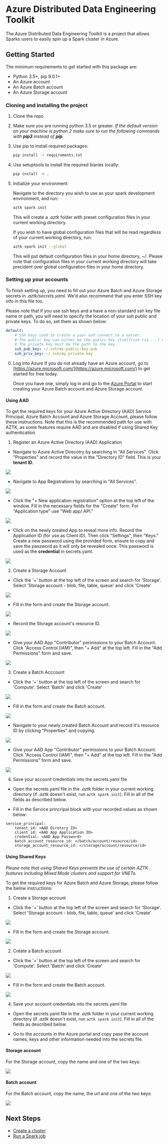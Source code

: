 # Azure Distributed Data Engineering Toolkit
The Azure Distributed Data Engineering Toolkit is a project that allows Sparks users to easily spin up a Spark cluster in Azure.

## Getting Started
The minimum requirements to get started with this package are:
- Python 3.5+, pip 9.0.1+
- An Azure account
- An Azure Batch account
- An Azure Storage account

### Cloning and installing the project
1. Clone the repo
2. Make sure you are running python 3.5 or greater.
    _If the default version on your machine is python 2 make sure to run the following commands with **pip3** instead of **pip**._

3. Use pip to install required packages:
    ```bash
    pip install -r requirements.txt
    ```

4. Use setuptools to install the required biaries locally:
    ```bash
    pip install -e .
    ```
5. Initialize your environment:

    Navigate to the directory you wish to use as your spark development environment, and run:
    ```bash
    aztk spark init
    ```
    This will create a *.aztk* folder with preset configuration files in your current working directory.

    If you wish to have global configuration files that will be read regardless of your current working directory, run:
    ```bash
    aztk spark init --global
    ```
    This will put default configuration files in your home directory, *~/*. Please note that configuration files in your current working directory will take precident over global configuration files in your home directory.


### Setting up your accounts
To finish setting up, you need to fill out your Azure Batch and Azure Storage secrets in *.aztk/secrets.yaml*. We'd also recommend that you enter SSH key info in this file too.

Please note that if you use ssh keys and a have a non-standard ssh key file name or path, you will need to specify the location of your ssh public and private keys. To do so, set them as shown below:
```yaml
default:
    # SSH keys used to create a user and connect to a server.
    # The public key can either be the public key itself(ssh-rsa ...) or the path to the ssh key.
    # The private key must be the path to the key.
    ssh_pub_key: ~/.ssh/my-public-key.pub
    ssh_priv_key: ~/.ssh/my-private-key
```

0. Log into Azure
If you do not already have an Azure account, go to [https://azure.microsoft.com/](https://azure.microsoft.com/) to get started for free today.

   Once you have one, simply log in and go to the [Azure Portal](https://portal.azure.com) to start creating your Azure Batch account and Azure Storage account.


#### Using AAD
To get the required keys for your Azure Active Directory (AAD) Service Principal, Azure Batch Account and Azure Storage Account, please follow these instructions. Note that this is the recommended path for use with AZTK, as some features require AAD and are disabled if using Shared Key authentication.

1. Register an Azure Active Directory (AAD) Application

- Navigate to Azure Active Direcotry by searching in "All Services". Click "Properties" and record the value in the "Directory ID" field. This is your __tenant ID__.

![](./misc/AAD_1.png)

- Navigate to App Registrations by searching in "All Services".

![](./misc/AppRegistrations_1.png)

- Click the "+ New application registration" option at the top left of the window. Fill in the necessary fields for the "Create" form. For "Application type" use "Web app/ API."

![](./misc/AppRegistrations_2.png)

- Click on the newly created App to reveal more info. Record the Application ID (for use as Client ID). Then click "Settings", then "Keys." Create a new password using the provided form, ensure to copy and save the password as it will only be revealed once. This password is used as the __credential__ in secrets.yaml.

![](./misc/AppRegistrations_3.png)

2. Create a Storage Account

- Click the '+' button at the top left of the screen and search for 'Storage'. Select 'Storage account - blob, file, table, queue' and click 'Create'

![](./misc/Storage_1.png)

- Fill in the form and create the Storage account.

![](./misc/Storage_2.png)

- Record the Storage account's resource ID.

![](./misc/Storage_3.png)

- Give your AAD App "Contributor" permissions to your Batch Account. Click "Access Control (IAM)", then "+ Add" at the top left. Fill in the "Add Permissions" form and save.

![](./misc/Storage_4.png)

3. Create a Batch Acccount

- Click the '+' button at the top left of the screen and search for 'Compute'. Select 'Batch' and click 'Create'

![](./misc/Batch_1.png)

- Fill in the form and create the Batch account.

![](./misc/Batch_2.png)

- Navigate to your newly created Batch Account and record it's resource ID by clicking "Properties" and copying.

![](./misc/Batch_3.png)

- Give your AAD App "Contributor" permissions to your Batch Account. Click "Access Control (IAM)", then "+ Add" at the top left. Fill in the "Add Permissions" form and save.

![](./misc/Batch_4.png)

4. Save your account credentials into the secrets.yaml file

- Open the secrets.yaml file in the *.aztk* folder in your current working directory (if *.aztk* doesn't exist, run `aztk spark init`). Fill in all of the fields as described below.

- Fill in the Service princripal block with your recorded values as shown below:
```
service_principal:
    tenant_id: <AAD Diretory ID>
    client_id: <AAD App Application ID>
    credential: <AAD App Password>
    batch_account_resource_id: </batch/account/resource/id>
    storage_account_resource_id: </storage/account/resource/id>
```

#### Using Shared Keys
_Please note that using Shared Keys prevents the use of certain AZTK features including Mixed Mode clusters and support for VNETs._

To get the required keys for Azure Batch and Azure Storage, please follow the below instructions:

1. Create a Storage account

- Click the '+' button at the top left of the screen and search for 'Storage'. Select 'Storage account - blob, file, table, queue' and click 'Create'

![](./misc/Storage_1.png)

- Fill in the form and create the Storage account.

![](./misc/Storage_2.png)

2. Create a Batch account

- Click the '+' button at the top left of the screen and search for 'Compute'. Select 'Batch' and click 'Create'

![](./misc/Batch_1.png)

- Fill in the form and create the Batch account.

![](./misc/Batch_2.png)

4. Save your account credentials into the secrets.yaml file

- Open the secrets.yaml file in the *.aztk* folder in your current working directory (if *.aztk* doesn't exist, run `aztk spark init`). Fill in all of the fields as described below.

- Go to the accounts in the Azure portal and copy pase the account names, keys and other information needed into the
secrets file.

#### Storage account

For the Storage account, copy the name and one of the two keys:

![](./misc/Storage_secrets.png)

#### Batch account

For the Batch account, copy the name, the url and one of the two keys:

![](./misc/Batch_secrets.png)


## Next Steps
- [Create a cluster](./10-clusters.md)
- [Run a Spark job](./20-spark-submit.md)
